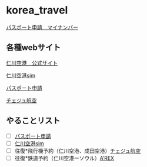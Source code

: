 # korea_travel
[パスポート申請＿マイナンバー](https://img.myna.go.jp/manual/03-10/0225.html)

## 各種webサイト

[仁川空港＿公式サイト](https://www.airport.kr/ap/ja/index.do)

[仁川空港sim](https://www.wowpass.io/)

[パスポート申請](https://www.mofa.go.jp/mofaj/toko/passport/page22_004036.html)

[チェジュ航空](https://www.jejuair.net/ja/main/base/index.do)

## やることリスト
- [ ] [パスポート申請](https://www.mofa.go.jp/mofaj/toko/passport/page22_004036.html)
- [ ] [仁川空港sim](https://www.klook.com/ja/activity/16469-kt-olleh-4g-sim-south-korea/?aid=4162&utm_medium=affiliate-alwayson&utm_source=non-network&utm_campaign=4162&utm_term=)
- [ ] 往復*飛行機予約（仁川空港、成田空港）[チェジュ航空](https://www.jejuair.net/ja/main/base/index.do)
- [ ] 往復*鉄道予約（仁川空港ーソウル）[A’REX](https://www.airportrailroad.com/?langCd=3)
